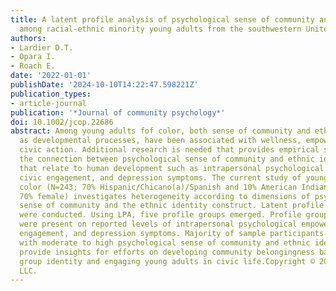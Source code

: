 ```yaml
---
title: A latent profile analysis of psychological sense of community and ethnic identity
  among racial-ethnic minority young adults from the southwestern United States
authors:
- Lardier D.T.
- Opara I.
- Roach E.
date: '2022-01-01'
publishDate: '2024-10-10T14:22:47.598221Z'
publication_types:
- article-journal
publication: '*Journal of community psychology*'
doi: 10.1002/jcop.22686
abstract: Among young adults fof color, both sense of community and ethnic identity,
  as developmental processes, have been associated with wellness, empowerment, and
  civic action. Additional research is needed that provides empirical support for
  the connection between psychological sense of community and ethnic identity on outcomes
  that relate to human development such as intrapersonal psychological empowerment,
  civic engagement, and depression symptoms. The current study of young adults of
  color (N=243; 70% Hispanic/Chicano(a)/Spanish and 10% American Indian/Native American;
  70% female) investigates heterogeneity according to dimensions of psychological
  sense of community and the ethnic identity construct. Latent profile analyses (LPA)
  were conducted. Using LPA, five profile groups emerged. Profile group differences
  were present on reported levels of intrapersonal psychological empowerment, civic
  engagement, and depression symptoms. Majority of sample participants were classified
  with moderate to high psychological sense of community and ethnic identity. Findings
  provide insights for efforts on developing community belongingness based on ethnic
  group identity and engaging young adults in civic life.Copyright © 2021 Wiley Periodicals
  LLC.
---
```

